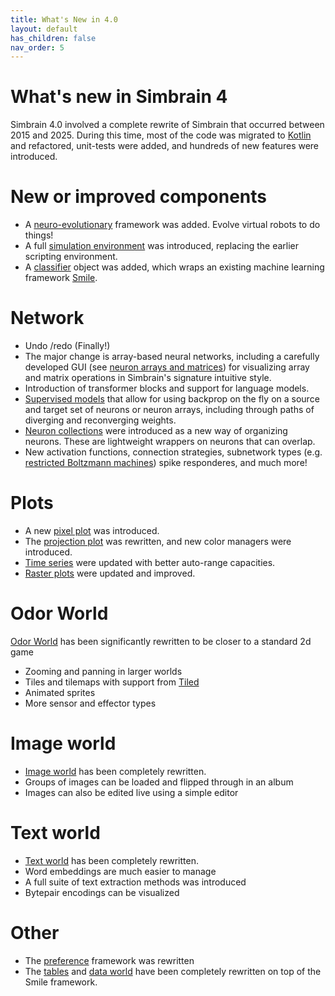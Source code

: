 ```yaml
---
title: What's New in 4.0
layout: default
has_children: false
nav_order: 5
---
```


# What's new in Simbrain 4

Simbrain 4.0 involved a complete rewrite of Simbrain that occurred between 2015 and 2025. During this time, most of the code was migrated to [Kotlin](https://kotlinlang.org/) and refactored, unit-tests were added, and hundreds of new features were introduced.

# New or improved components

* A [neuro-evolutionary](evolution/) framework was added. Evolve virtual robots to do things!
* A full [simulation environment](simulations/) was introduced, replacing the earlier scripting environment.
* A [classifier](network/subnetworks/classifier) object was added, which wraps an existing machine learning framework [Smile](https://haifengl.github.io/classification.html). 


# Network

* Undo /redo (Finally!)
* The major change is array-based neural networks, including a carefully developed GUI (see [neuron arrays and matrices](network/arraysMatrices)) for visualizing array and matrix operations in Simbrain's signature intuitive style.
* Introduction of transformer blocks and support for language models.
* [Supervised models](network/supervisedModels) that allow for using backprop on the fly on a source and target set of neurons or neuron arrays, including through paths of diverging and reconverging weights.
* [Neuron collections](network/neurongroups#neuron-collection) were introduced as a new way of organizing neurons. These are lightweight wrappers on neurons that can overlap.
* New activation functions, connection strategies, subnetwork types (e.g. [restricted Boltzmann machines](network/subnetworks/restrictedBoltzmannMachine)) spike responderes, and much more!

# Plots

* A new [pixel plot](plots/pixelPlot) was introduced.
* The [projection plot](plots/projectionPlot) was rewritten, and new color managers were introduced.
* [Time series](plots/timeSeries) were updated with better auto-range capacities.
* [Raster plots](plots/rasterPlot) were updated and improved.
    
# Odor World

[Odor World](worlds/odorworld) has been significantly rewritten to be closer to a standard 2d game

* Zooming and panning in larger worlds
* Tiles and tilemaps with support from [Tiled](https://www.mapeditor.org/) 
* Animated sprites
* More sensor and effector types 

# Image world

* [Image world](worlds/imageworld) has been completely rewritten. 
* Groups of images can be loaded and flipped through in an album
* Images can also be edited live using a simple editor

# Text world

* [Text world](worlds/textworld) has been completely rewritten. 
* Word embeddings are much easier to manage 
* A full suite of text extraction methods was introduced
* Bytepair encodings can be visualized

# Other

* The [preference](network/networkPreferences) framework was rewritten
* The [tables](utilities/tables) and [data world](worlds/dataworld) have been completely rewritten on top of the Smile framework.
